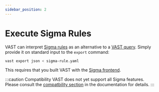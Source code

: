 ```yaml
---
sidebar_position: 2
---
```


# Execute Sigma Rules

VAST can interpret [Sigma rules](https://github.com/SigmaHQ/sigma) as an
alternative to a [VAST query](../../understand/README.md). Simply
provide it on standard input to the `export` command:

```bash
vast export json < sigma-rule.yaml
```

This requires that you built VAST with the [Sigma
frontend](../../understand/frontends/sigma.md).

:::caution Compatibility
VAST does not yet support all Sigma features. Please consult the [compatbility
section](../../understand/frontends/sigma.md#compatibility) in the documentation
for details.
:::
